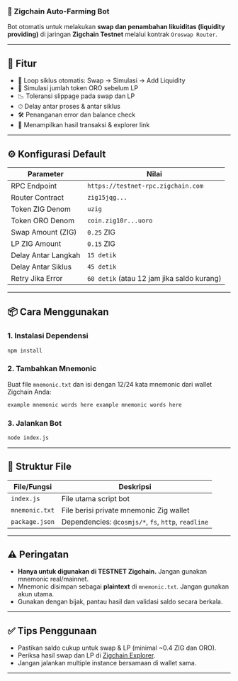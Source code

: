 ### 🌾 Zigchain Auto-Farming Bot

Bot otomatis untuk melakukan **swap dan penambahan likuiditas (liquidity providing)** di jaringan **Zigchain Testnet** melalui kontrak `Oroswap Router`.

---

## 🚀 Fitur

- 🔁 Loop siklus otomatis: Swap → Simulasi → Add Liquidity
- 🔎 Simulasi jumlah token ORO sebelum LP
- 📉 Toleransi slippage pada swap dan LP
- ⏱ Delay antar proses & antar siklus
- 🛠 Penanganan error dan balance check
- 🧠 Menampilkan hasil transaksi & explorer link

---

## ⚙️ Konfigurasi Default

| Parameter           | Nilai                                      |
| ------------------- | ------------------------------------------ |
| RPC Endpoint        | `https://testnet-rpc.zigchain.com`         |
| Router Contract     | `zig15jqg...`                              |
| Token ZIG Denom     | `uzig`                                     |
| Token ORO Denom     | `coin.zig10r...uoro`                       |
| Swap Amount (ZIG)   | `0.25` ZIG                                 |
| LP ZIG Amount       | `0.15` ZIG                                 |
| Delay Antar Langkah | `15 detik`                                 |
| Delay Antar Siklus  | `45 detik`                                 |
| Retry Jika Error    | `60 detik` (atau 12 jam jika saldo kurang) |

---

## 📦 Cara Menggunakan

### 1. **Instalasi Dependensi**

```bash
npm install
```

### 2. **Tambahkan Mnemonic**

Buat file `mnemonic.txt` dan isi dengan 12/24 kata mnemonic dari wallet Zigchain Anda:

```txt
example mnemonic words here example mnemonic words here
```

### 3. **Jalankan Bot**

```bash
node index.js
```

---

## 📁 Struktur File

| File/Fungsi    | Deskripsi                                           |
| -------------- | --------------------------------------------------- |
| `index.js`     | File utama script bot                               |
| `mnemonic.txt` | File berisi private mnemonic Zig wallet             |
| `package.json` | Dependencies: `@cosmjs/*`, `fs`, `http`, `readline` |

---

## ⚠️ Peringatan

- **Hanya untuk digunakan di TESTNET Zigchain.** Jangan gunakan mnemonic real/mainnet.
- Mnemonic disimpan sebagai **plaintext** di `mnemonic.txt`. Jangan gunakan akun utama.
- Gunakan dengan bijak, pantau hasil dan validasi saldo secara berkala.

---

## ✅ Tips Penggunaan

- Pastikan saldo cukup untuk swap & LP (minimal \~0.4 ZIG dan ORO).
- Periksa hasil swap dan LP di [Zigchain Explorer](https://explorer.testnet.zigchain.com).
- Jangan jalankan multiple instance bersamaan di wallet sama.

---
